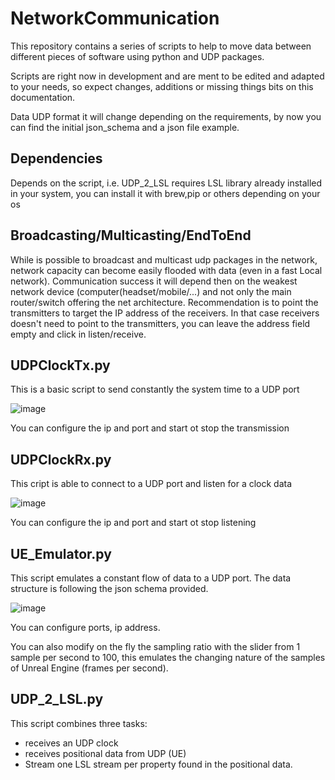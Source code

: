 # NetworkCommunication

This repository contains a series of scripts to help to move data between different pieces of software using python and UDP packages.

Scripts are right now in development and are ment to be edited and adapted to your needs, so expect changes, additions or missing things bits on this documentation.

Data UDP format it will change depending on the requirements, by now you can find the initial json_schema and a json file example.

## Dependencies

Depends on the script, i.e. UDP_2_LSL requires LSL library already installed in your system, you can install it with brew,pip or others depending on your os

## Broadcasting/Multicasting/EndToEnd

While is possible to broadcast and multicast udp packages in the network, network capacity can become easily flooded with data (even in a fast Local network).
Communication success it will depend then on the weakest network device (computer(headset/mobile/...) and not only the main router/switch offering the net architecture.
Recommendation is to point the transmitters to target the IP address of the receivers. In that case receivers doesn't need to point to the transmitters, you can leave the address field empty and click in listen/receive.

## UDPClockTx.py

This is a basic script to send constantly the system time to a UDP port

![image](https://github.com/JuanObiJuan/NetworkCommunication/assets/1729541/39744ce0-fdf9-4a7d-8946-37ff6fe53be8)

You can configure the ip and port and start ot stop the transmission

## UDPClockRx.py

This cript is able to connect to a UDP port and listen for a clock data

![image](https://github.com/JuanObiJuan/NetworkCommunication/assets/1729541/49ea61d0-19d2-465e-a9a6-5a3e9ba39aa2)

You can configure the ip and port and start ot stop listening

## UE_Emulator.py

This script emulates a constant flow of data to a UDP port. The data structure is following the json schema provided.

![image](https://github.com/JuanObiJuan/NetworkCommunication/assets/1729541/ed21329f-24a4-4346-b663-b22a60419552)

You can configure ports, ip address.

You can also modify on the fly the sampling ratio with the slider from 1 sample per second to 100, this emulates the changing nature of the samples of Unreal Engine (frames per second).

## UDP_2_LSL.py

This script combines three tasks:
- receives an UDP clock
- receives positional data from UDP (UE)
- Stream one LSL stream per property found in the positional data.

